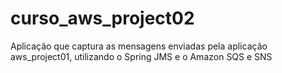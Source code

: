 # curso_aws_project02
Aplicação que captura as mensagens enviadas pela aplicação aws_project01, utilizando o Spring JMS e o Amazon SQS e SNS
